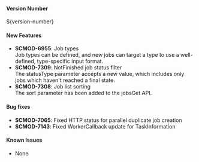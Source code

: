 #### Version Number
${version-number}

#### New Features

- **SCMOD-6955**: Job types  
       Job types can be defined, and new jobs can target a type to use a well-defined, type-specific input format.
- **SCMOD-7309**: NotFinished job status filter  
        The statusType parameter accepts a new value, which includes only jobs which haven't reached a final state.
- **SCMOD-7308**: Job list sorting  
        The sort parameter has been added to the jobsGet API.

#### Bug fixes
- **SCMOD-7065**: Fixed HTTP status for parallel duplicate job creation
- **SCMOD-7143**: Fixed WorkerCallback update for TaskInformation 

#### Known Issues
- None
